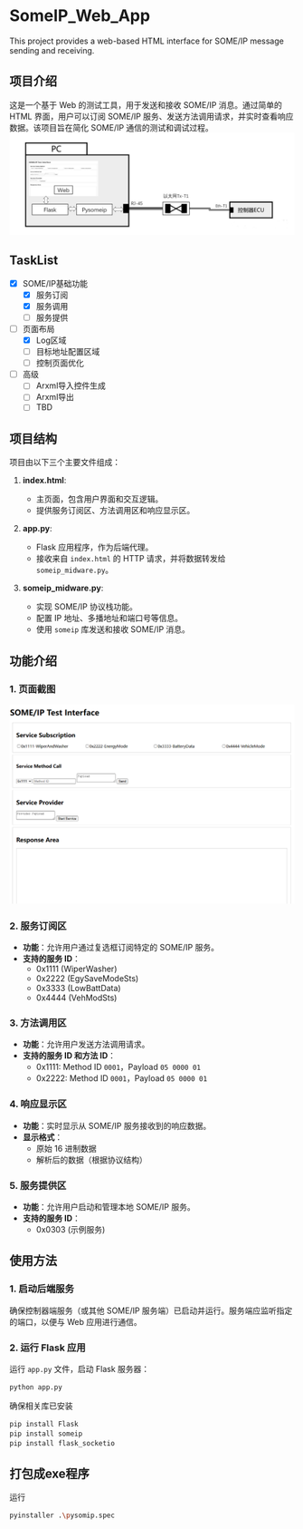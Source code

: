 # SomeIP_Web_App
This project provides a web-based HTML interface for SOME/IP message sending and receiving.

## 项目介绍
这是一个基于 Web 的测试工具，用于发送和接收 SOME/IP 消息。通过简单的 HTML 界面，用户可以订阅 SOME/IP 服务、发送方法调用请求，并实时查看响应数据。该项目旨在简化 SOME/IP 通信的测试和调试过程。
![Web Interface](images/system.png)
## TaskList
- [x] SOME/IP基础功能
    - [x] 服务订阅
    - [x] 服务调用
    - [ ] 服务提供
- [ ] 页面布局
    - [x] Log区域
    - [ ] 目标地址配置区域
    - [ ] 控制页面优化
- [ ] 高级
    - [ ] Arxml导入控件生成
    - [ ] Arxml导出
    - [ ] TBD

## 项目结构
项目由以下三个主要文件组成：

1. **index.html**:
   - 主页面，包含用户界面和交互逻辑。
   - 提供服务订阅区、方法调用区和响应显示区。

2. **app.py**:
   - Flask 应用程序，作为后端代理。
   - 接收来自 `index.html` 的 HTTP 请求，并将数据转发给 `someip_midware.py`。

3. **someip_midware.py**:
   - 实现 SOME/IP 协议栈功能。
   - 配置 IP 地址、多播地址和端口号等信息。
   - 使用 `someip` 库发送和接收 SOME/IP 消息。

## 功能介绍

### 1. 页面截图
![Web Interface](images/index.PNG)

### 2. 服务订阅区
- **功能**：允许用户通过复选框订阅特定的 SOME/IP 服务。
- **支持的服务 ID**：
  - 0x1111 (WiperWasher)
  - 0x2222 (EgySaveModeSts)
  - 0x3333 (LowBattData)
  - 0x4444 (VehModSts)

### 3. 方法调用区
- **功能**：允许用户发送方法调用请求。
- **支持的服务 ID 和方法 ID**：
  - 0x1111: Method ID `0001`，Payload `05 0000 01`
  - 0x2222: Method ID `0001`，Payload `05 0000 01`

### 4. 响应显示区
- **功能**：实时显示从 SOME/IP 服务接收到的响应数据。
- **显示格式**：
  - 原始 16 进制数据
  - 解析后的数据（根据协议结构）

### 5. 服务提供区
- **功能**：允许用户启动和管理本地 SOME/IP 服务。
- **支持的服务 ID**：
  - 0x0303 (示例服务)

## 使用方法

### 1. 启动后端服务
确保控制器端服务（或其他 SOME/IP 服务端）已启动并运行。服务端应监听指定的端口，以便与 Web 应用进行通信。

### 2. 运行 Flask 应用
运行 `app.py` 文件，启动 Flask 服务器：
```bash
python app.py
```
确保相关库已安装
```bash
pip install Flask
pip install someip
pip install flask_socketio
```
## 打包成exe程序
运行 
```bash
pyinstaller .\pysomip.spec
```
